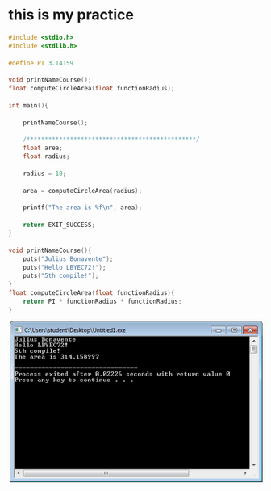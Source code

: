 # this is my practice

```c
#include <stdio.h>
#include <stdlib.h>

#define PI 3.14159

void printNameCourse();
float computeCircleArea(float functionRadius);

int main(){

	printNameCourse();
	
	/***********************************************/
	float area;
	float radius;
	
	radius = 10;
	
	area = computeCircleArea(radius);
	
	printf("The area is %f\n", area);
	
	return EXIT_SUCCESS;
}

void printNameCourse(){
	puts("Julius Bonavente");
	puts("Hello LBYEC72!");
	puts("5th compile!");
}
float computeCircleArea(float functionRadius){
	return PI * functionRadius * functionRadius;
}

```


![screenshot](https://github.com/bonaventejulius/ek2lbyec72-practice/blob/master/1ST%20MEETING.PNG)
